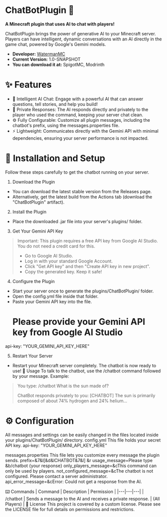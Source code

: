 # ChatBotPlugin 🤖
**A Minecraft plugin that uses AI to chat with players!**


ChatBotPlugin brings the power of generative AI to your Minecraft server. Players can have intelligent, dynamic conversations with an AI directly in the game chat, powered by Google's Gemini models.

* **Developer:** [WatermanMC](https://watermanmc.42web.io/)
* **Current Version:** 1.0-SNAPSHOT
* **You can download it at:** SpigotMC, Modrinth
# ✨ Features
 * 🤖 Intelligent AI Chat: Engage with a powerful AI that can answer questions, tell stories, and help you build!
 * 🤫 Private Responses: The AI responds directly and privately to the player who used the command, keeping your server chat clean.
 * ⚙️ Fully Configurable: Customize all plugin messages, including the chatbot's prefix, using the messages.properties file.
 * ⚡ Lightweight: Communicates directly with the Gemini API with minimal dependencies, ensuring your server performance is not impacted.
# 🚀 Installation and Setup
Follow these steps carefully to get the chatbot running on your server.
1. Download the Plugin
 * You can download the latest stable version from the Releases page.
 * Alternatively, get the latest build from the Actions tab (download the "ChatBotPlugin" artifact).
2. Install the Plugin
 * Place the downloaded .jar file into your server's plugins/ folder.
3. Get Your Gemini API Key
> Important: This plugin requires a free API key from Google AI Studio. You do not need a credit card for this.
>  * Go to Google AI Studio.
>  * Log in with your standard Google Account.
>  * Click "Get API key" and then "Create API key in new project".
>  * Copy the generated key. Keep it safe!
> 
4. Configure the Plugin
 * Start your server once to generate the plugins/ChatBotPlugin/ folder.
 * Open the config.yml file inside that folder.
 * Paste your Gemini API key into the file.
   # Please provide your Gemini API key from Google AI Studio
api-key: "YOUR_GEMINI_API_KEY_HERE"

5. Restart Your Server
 * Restart your Minecraft server completely. The chatbot is now ready to use!
💬 Usage
To talk to the chatbot, use the /chatbot command followed by your message.
Example:
> You type:
> /chatbot What is the sun made of?
> 
> ChatBot responds privately to you:
> [CHATBOT] The sun is primarily composed of about 74% hydrogen and 24% helium...
> 
> 
# ⚙️ Configuration
All messages and settings can be easily changed in the files located inside your plugins/ChatBotPlugin/ directory.
config.yml
This file holds your secret API key.
api-key: "YOUR_GEMINI_API_KEY_HERE"

messages.properties
This file lets you customize every message the plugin sends.
prefix=&7&l[&d&lCHATBOT&7&l] &r
usage_message=Please type &b/chatbot {your response}
only_players_message=&cThis command can only be used by players.
not_configured_message=&cThe chatbot is not configured. Please contact a server administrator.
api_error_message=&cError: Could not get a response from the AI.

⌨️ Commands
| Command | Description | Permission |
|---|---|---|
| /chatbot <message> | Sends a message to the AI and receives a private response. | (All Players) |
📄 License
This project is covered by a custom license. Please see the LICENSE file for full details on permissions and restrictions.
